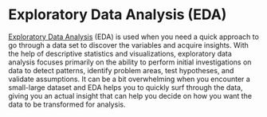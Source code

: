 # Exploratory Data Analysis (EDA)

<a href="https://medium.com/mlearning-ai/an-alliance-python-and-r-eda-9336e66fc65c">Exploratory Data Analysis</a> (EDA) is used when you need a quick approach to go through a data set to discover the variables and acquire insights.
With the help of descriptive statistics and visualizations, exploratory data analysis focuses primarily on the ability to perform initial investigations 
on data to detect patterns, identify problem areas, test hypotheses, and validate assumptions. It can be a bit overwhelming when you encounter a small-large dataset
and EDA helps you to quickly surf through the data, giving you an actual insight that can help you decide on how you want the data to be transformed for analysis.

